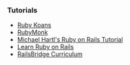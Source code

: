 ### Tutorials

- [Ruby Koans][1]
- [RubyMonk][2]
- [Michael Hartl's Ruby on Rails Tutorial][3]
- [Learn Ruby on Rails][4]
- [RailsBridge Curriculum][5]

[1]: http://rubykoans.com/
[2]: https://rubymonk.com/
[3]: http://www.railstutorial.org/book
[4]: http://rubyonrailstutor.github.io/
[5]: http://docs.railsbridge.org/intro-to-rails/
